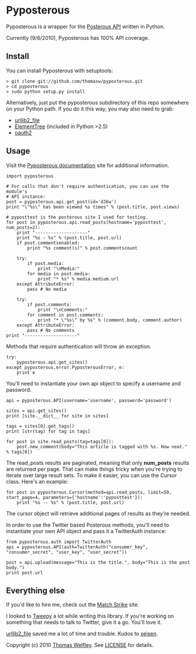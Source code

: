 # Pyposterous
Pyposterous is a wrapper for the [Posterous API](http://posterous.com/api) written in Python.

Currently (9/6/2010), Pyposterous has 100% API coverage.

## Install

You can install Pyposterous with setuptools:

    > git clone git://github.com/thomasw/pyposterous.git
    > cd pyposterous
    > sudo python setup.py install

Alternatively, just put the pyposterous subdirectory of this repo somewhere on your Python path. If you do it this way, you may also need to grab:

* [urllib2_file](http://github.com/seisen/urllib2_file)
* [ElementTree](http://effbot.org/zone/element-index.htm) (included in Python >2.5)
* [oauth2](http://github.com/simplegeo/python-oauth2)

## Usage

Visit the [Pyposterous documentation](http://thomasw.github.com/pyposterous/) site for additional information.

    import pyposterous

    # For calls that don't require authentication, you can use the module's
    # API instance:
    post = pyposterous.api.get_post(id='dJ6w')
    print "\"%s\" has been viewed %s times" % (post.title, post.views)

    # pyposttest is the posterous site I used for testing.
    for post in pyposterous.api.read_posts(hostname='pyposttest', num_posts=2):
        print "--------------------"
        print "%s - %s" % (post.title, post.url)
        if post.commentsenabled:
            print "%s comment(s)" % post.commentscount

        try:
            if post.media:
                print "\nMedia:"
            for media in post.media:
                print "* %s" % media.medium.url
        except AttributeError:
            pass # No media

        try:
            if post.comments:
                print "\nComments:"
            for comment in post.comments:
                print "* \"%s\" by %s" % (comment.body, comment.author)
        except AttributeError:
            pass # No comments
    print "--------------------"
    
Methods that require authentication will throw an exception.

    try:
        pyposterous.api.get_sites()
    except pyposterous.error.PyposterousError, e:
        print e

You'll need to instantiate your own api object to specify a username and password.

    api = pyposterous.API(username='username', password='password')

    sites = api.get_sites()
    print [site.__dict__ for site in sites] 

    tags = sites[0].get_tags()
    print [str(tag) for tag in tags]

    for post in site.read_posts(tag=tags[0]):
        post.new_comment(body="This article is tagged with %s. How neat." % tags[0])

The read\_posts results are paginated, meaning that only **num_posts** results are returned per page. That can make things tricky when you're trying to iterate over large result sets. To make it easier, you can use the Cursor class. Here's an example:

    for post in pyposterous.Cursor(method=api.read_posts, limit=50, start_page=4, parameters={'hostname':'pyposttest'}):
        print "%s -- %s" % (post.title, post.url)

The cursor object will retrieve additional pages of results as they're needed.

In order to use the Twitter based Posterous methods, you'll need to instantiate your own API object and pass it a TwitterAuth instance:

	from pyposterous.auth import TwitterAuth
	api = pyposterous.API(auth=TwitterAuth("consumer_key", "consumer_secret", "user_key", "user_secret"))
	
	post = api.upload(message="This is the title.", body="This is the post body.")
    print post.url

## Everything else
If you'd like to hire me, check out the [Match Strike](http://matchstrike.net/) site.

I looked to [Tweepy](http://github.com/joshthecoder/tweepy) a lot while writing this library. If you're working on something that needs to talk to Twitter, give it a go. You'll love it.

[urllib2_file](http://github.com/seisen/urllib2_file) saved me a lot of time and trouble. Kudos to [seisen](http://github.com/seisen).

Copyright (c) 2010 [Thomas Welfley](http://cyproject.net/). See [LICENSE](http://github.com/thomasw/pyposterous/blob/master/LICENSE) for details.
    